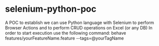 # selenium-python-poc
A POC to establish we can use Python language with Selenium to perform Browser Actions and to perform CRUD operations on Excel (or any DB)
In order to start execution use the following command:
behave features/yourFeatureName.feature --tags=@yourTagName
